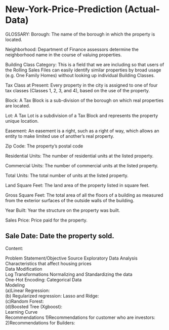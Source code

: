 # New-York-Price-Prediction (Actual-Data)

GLOSSARY:
Borough:
The name of the borough in which the property is located.

Neighborhood:
Department of Finance assessors determine the neighborhood name in the course of valuing properties. 

Building Class Category:
This is a field that we are including so that users of the Rolling Sales Files can easily identify similar properties by broad usage
(e.g. One Family Homes) without looking up individual Building Classes. 

Tax Class at Present:
Every property in the city is assigned to one of four tax classes (Classes 1, 2, 3, and 4), based on the use of the property.

Block:
A Tax Block is a sub-division of the borough on which real properties are located.

Lot:
A Tax Lot is a subdivision of a Tax Block and represents the property unique location.

Easement:
An easement is a right, such as a right of way, which allows an entity to make limited use of another’s real property. 

Zip Code: The property’s postal code

Residential Units:
The number of residential units at the listed property.

Commercial Units:
The number of commercial units at the listed property.

Total Units:
The total number of units at the listed property.

Land Square Feet:
The land area of the property listed in square feet.

Gross Square Feet:
The total area of all the floors of a building as measured from the exterior surfaces of the outside walls of the building.

Year Built:
Year the structure on the property was built.

Sales Price:
Price paid for the property.

Sale Date:
Date the property sold.
----------------------------------------------------------------------------------------------------------------------------------------
Content:

Problem Statement/Objective
Source
Exploratory Data Analysis	
Characteristics that affect housing prices	
Data Modification	
Log Transformations	
Normalizing and Standardizing the data	
One-Hot Encoding: Categorical Data	
Modeling	
(a)Linear Regression:	
(b) Regularized regression: Lasso and Ridge:	
(c)Random Forest:	
(d)Boosted Tree (Xgboost):	
Learning Curve	
Recommendations	
1)Recommendations for customer who are investors:	
2)Recommendations for Builders:	




